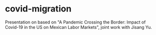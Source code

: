 # covid-migration
Presentation on based on "A Pandemic Crossing the Border: Impact of Covid-19 in the US on Mexican Labor Markets", joint work with Jisang Yu.
